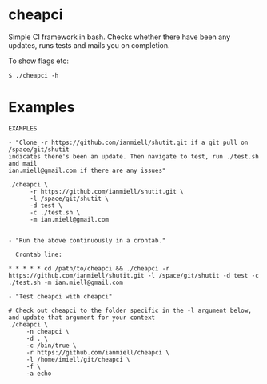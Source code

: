 cheapci
=======

Simple CI framework in bash. Checks whether there have been any updates, runs tests
and mails you on completion.

To show flags etc:

```
$ ./cheapci -h
```

Examples
========

```
EXAMPLES

- "Clone -r https://github.com/ianmiell/shutit.git if a git pull on /space/git/shutit
indicates there's been an update. Then navigate to test, run ./test.sh and mail
ian.miell@gmail.com if there are any issues"

./cheapci \
      -r https://github.com/ianmiell/shutit.git \
      -l /space/git/shutit \
      -d test \
      -c ./test.sh \
      -m ian.miell@gmail.com


- "Run the above continuously in a crontab."

  Crontab line:

* * * * * cd /path/to/cheapci && ./cheapci -r https://github.com/ianmiell/shutit.git -l /space/git/shutit -d test -c ./test.sh -m ian.miell@gmail.com

- "Test cheapci with cheapci"

# Check out cheapci to the folder specific in the -l argument below, and update that argument for your context
./cheapci \
     -n cheapci \
     -d . \
     -c /bin/true \
     -r https://github.com/ianmiell/cheapci \
     -l /home/imiell/git/cheapci \
     -f \
     -a echo
```
